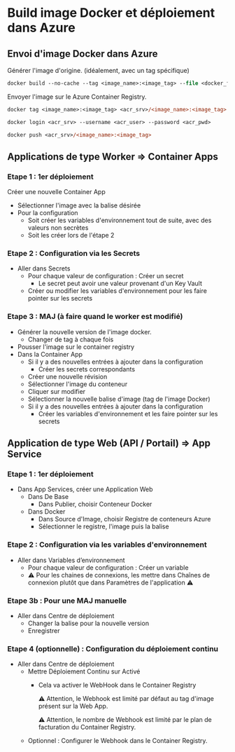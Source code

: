 # Build image Docker et déploiement dans Azure

## Envoi d'image Docker dans Azure

Générer l'image d'origine. (idéalement, avec un tag spécifique)

```ps
docker build --no-cache --tag <image_name>:<image_tag> --file <docker_file> .
```

Envoyer l'image sur le Azure Container Registry.

```ps
docker tag <image_name>:<image_tag> <acr_srv>/<image_name>:<image_tag>

docker login <acr_srv> --username <acr_user> --password <acr_pwd>

docker push <acr_srv>/<image_name>:<image_tag>
```

## Applications de type Worker => Container Apps

### Etape 1 : 1er déploiement

Créer une nouvelle Container App
- Sélectionner l'image avec la balise désirée
- Pour la configuration
  - Soit créer les variables d'environnement tout de suite, avec des valeurs non secrètes
  - Soit les créer lors de l'étape 2

### Etape 2 : Configuration via les Secrets
- Aller dans Secrets
  - Pour chaque valeur de configuration : Créer un secret
    - Le secret peut avoir une valeur provenant d'un Key Vault
  - Créer ou modifier les variables d'environnement pour les faire pointer sur les secrets

### Etape 3 : MAJ (à faire quand le worker est modifié)
- Générer la nouvelle version de l'image docker.
  - Changer de tag à chaque fois
- Pousser l'image sur le container registry
- Dans la Container App
  - Si il y a des nouvelles entrées à ajouter dans la configuration
    - Créer les secrets correspondants
  - Créer une nouvelle révision
  - Sélectionner l'image du conteneur
  - Cliquer sur modifier
  - Sélectionner la nouvelle balise d'image (tag de l'image Docker)
  - Si il y a des nouvelles entrées à ajouter dans la configuration
    - Créer les variables d'environnement et les faire pointer sur les secrets

## Application de type Web (API / Portail) => App Service

### Etape 1 : 1er déploiement

- Dans App Services, créer une Application Web
  - Dans De Base
    - Dans Publier, choisir Conteneur Docker
  - Dans Docker
    - Dans Source d'Image, choisir Registre de conteneurs Azure
    - Sélectionner le registre, l'image puis la balise

### Etape 2 : Configuration via les variables d'environnement

- Aller dans Variables d’environnement
  - Pour chaque valeur de configuration : Créer un variable
  - ⚠️ Pour les chaines de connexions, les mettre dans Chaînes de connexion plutôt que dans Paramètres de l'application ⚠️

### Etape 3b : Pour une MAJ manuelle

- Aller dans Centre de déploiement
  - Changer la balise pour la nouvelle version
  - Enregistrer

### Etape 4 (optionnelle) : Configuration du déploiement continu

- Aller dans Centre de déploiement
  - Mettre Déploiement Continu sur Activé
    - Cela va activer le WebHook dans le Container Registry

      ⚠️ Attention, le Webhook est limité par défaut au tag d'image présent sur la Web App.
      
      ⚠️ Attention, le nombre de Webhook est limité par le plan de facturation du Container Registry.
  - Optionnel : Configurer le Webhook dans le Container Registry.
